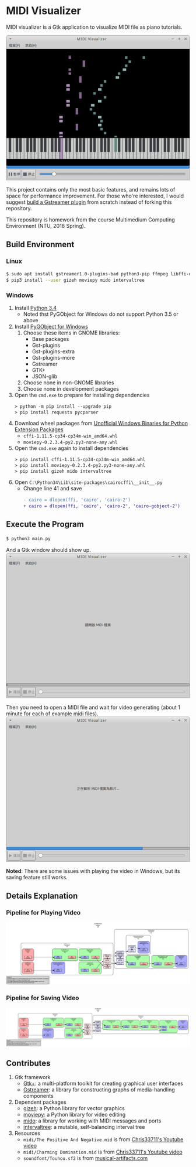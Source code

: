# MIDI Visualizer
MIDI visualizer is a Gtk application to visualize MIDI file as piano tutorials.

![Here's preview of MIDI visualizer](doc/images/preview.png)

This project contains only the most basic features, and remains lots of space for performance improvement. For those who're interested, I would suggest [build a Gstreamer plugin](https://gstreamer.freedesktop.org/documentation/plugin-development/) from scratch instead of forking this repository.

This repository is homework from the course Multimedium Computing Environment (NTU, 2018 Spring).

## Build Environment

### Linux

```bash
$ sudo apt install gstreamer1.0-plugins-bad python3-pip ffmpeg libffi-dev
$ pip3 install --user gizeh moviepy mido intervaltree
```

### Windows

1. Install [Python 3.4](https://www.python.org/downloads/release/python-340/)
    - Noted thst PyGObject for Windows do not support Python 3.5 or above
2. Install [PyGObject for Windows](https://sourceforge.net/projects/pygobjectwin32/)
    1. Choose these items in GNOME libraries:
        - Base packages
        - Gst-plugins
        - Gst-plugins-extra
        - Gst-plugins-more
        - Gstreamer
        - GTK+
        - JSON-glib
    2. Choose none in non-GNOME libraries
    3. Choose none in development packages
3. Open the `cmd.exe` to prepare for installing dependencies
    ```batch
    > python -m pip install --upgrade pip
    > pip install requests pycparser
    ```
4. Download wheel packages from [Unofficial Windows Binaries for Python Extension Packages](https://www.lfd.uci.edu/~gohlke/pythonlibs)
    - `cffi‑1.11.5‑cp34‑cp34m‑win_amd64.whl`
    - `moviepy‑0.2.3.4‑py2.py3‑none‑any.whl`
5. Open the `cmd.exe` again to install dependencies
    ```batch
    > pip install cffi‑1.11.5‑cp34‑cp34m‑win_amd64.whl
    > pip install moviepy‑0.2.3.4‑py2.py3‑none‑any.whl
    > pip install gizeh mido intervaltree
    ```
6. Open `C:\Python34\Lib\site-packages\cairocffi\__init__.py`
    - Change line 41 and save
        ```diff
        - cairo = dlopen(ffi, 'cairo', 'cairo-2')
        + cairo = dlopen(ffi, 'cairo', 'cairo-2', 'cairo-gobject-2')
        ```

## Execute the Program

```bash
$ python3 main.py
```
And a Gtk window should show up.
![](doc/images/initial.png)

Then you need to open a MIDI file and wait for video generating (about 1 minute for each of example midi files).
![](doc/images/generate.png)

**Noted**: There are some issues with playing the video in Windows, but its saving feature still works.

## Details Explanation

### Pipeline for Playing Video
![pipeline diagram when playing](doc/images/play_pipeline.png)

### Pipeline for Saving Video
![pipeline diagram when saving](doc/images/save_pipeline.png)

## Contributes
1. Gtk framework
    - [Gtk+](https://www.gtk.org/): a multi-platform toolkit for creating graphical user interfaces
    - [Gstreamer](https://gstreamer.freedesktop.org/): a library for constructing graphs of media-handling components
2. Dependent packages
    - [gizeh](https://github.com/Zulko/gizeh): a Python library for vector graphics
    - [moviepy](https://github.com/Zulko/moviepy): a Python library for video editing
    - [mido](https://github.com/olemb/mido/): a library for working with MIDI messages and ports
    - [intervaltree](https://github.com/chaimleib/intervaltree): a mutable, self-balancing interval tree
3. Resources
    - `midi/The Positive And Negative.mid` is from [Chris33711's Youtube video](https://www.youtube.com/watch?v=n2HGEiUBTQY)
    - `midi/Charming Domination.mid` is from [Chris33711's Youtube video](https://www.youtube.com/watch?v=psOjoZmGLnA)
    - `soundfont/Touhou.sf2` is from [musical-artifacts.com](https://musical-artifacts.com/artifacts/433)
